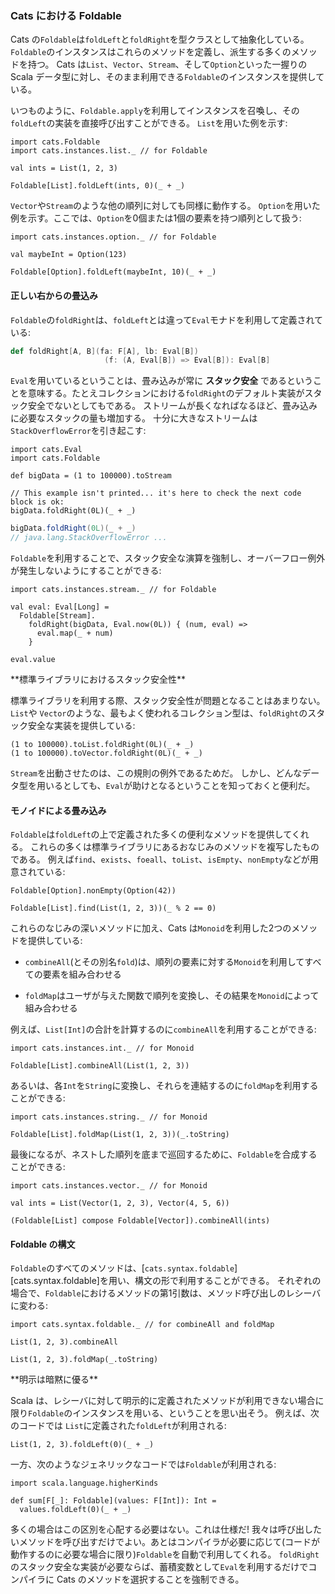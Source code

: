 ### Cats における Foldable

Cats の`Foldable`は`foldLeft`と`foldRight`を型クラスとして抽象化している。
`Foldable`のインスタンスはこれらのメソッドを定義し、派生する多くのメソッドを持つ。
Cats は`List`、`Vector`、`Stream`、そして`Option`といった一握りの Scala データ型に対し、そのまま利用できる`Foldable`のインスタンスを提供している。

いつものように、`Foldable.apply`を利用してインスタンスを召喚し、その`foldLeft`の実装を直接呼び出すことができる。
`List`を用いた例を示す:

```tut:book:silent
import cats.Foldable
import cats.instances.list._ // for Foldable

val ints = List(1, 2, 3)
```

```tut:book
Foldable[List].foldLeft(ints, 0)(_ + _)
```

`Vector`や`Stream`のような他の順列に対しても同様に動作する。
`Option`を用いた例を示す。ここでは、`Option`を0個または1個の要素を持つ順列として扱う:

```tut:book:silent
import cats.instances.option._ // for Foldable

val maybeInt = Option(123)
```

```tut:book
Foldable[Option].foldLeft(maybeInt, 10)(_ + _)
```

#### 正しい右からの畳込み

`Foldable`の`foldRight`は、`foldLeft`とは違って`Eval`モナドを利用して定義されている:

```scala
def foldRight[A, B](fa: F[A], lb: Eval[B])
                     (f: (A, Eval[B]) => Eval[B]): Eval[B]
```

`Eval`を用いているということは、畳み込みが常に **スタック安全** であるということを意味する。たとえコレクションにおける`foldRight`のデフォルト実装がスタック安全でないとしてもである。
ストリームが長くなればなるほど、畳み込みに必要なスタックの量も増加する。
十分に大きなストリームは`StackOverflowError`を引き起こす:

```tut:book:silent
import cats.Eval
import cats.Foldable

def bigData = (1 to 100000).toStream
```

```tut:book:fail:invisible
// This example isn't printed... it's here to check the next code block is ok:
bigData.foldRight(0L)(_ + _)
```

```scala
bigData.foldRight(0L)(_ + _)
// java.lang.StackOverflowError ...
```

`Foldable`を利用することで、スタック安全な演算を強制し、オーバーフロー例外が発生しないようにすることができる:

```tut:book:silent
import cats.instances.stream._ // for Foldable
```

```tut:book:silent
val eval: Eval[Long] =
  Foldable[Stream].
    foldRight(bigData, Eval.now(0L)) { (num, eval) =>
      eval.map(_ + num)
    }
```

```tut:book
eval.value
```

<div class="callout callout-info">
**標準ライブラリにおけるスタック安全性**

標準ライブラリを利用する際、スタック安全性が問題となることはあまりない。
`List`や `Vector`のような、最もよく使われるコレクション型は、`foldRight`のスタック安全な実装を提供している:

```tut:book
(1 to 100000).toList.foldRight(0L)(_ + _)
(1 to 100000).toVector.foldRight(0L)(_ + _)
```

`Stream`を出動させたのは、この規則の例外であるためだ。
しかし、どんなデータ型を用いるとしても、`Eval`が助けとなるということを知っておくと便利だ。
</div>

#### モノイドによる畳み込み

`Foldable`は`foldLeft`の上で定義された多くの便利なメソッドを提供してくれる。
これらの多くは標準ライブラリにあるおなじみのメソッドを複写したものである。
例えば`find`、`exists`、`foeall`、`toList`、`isEmpty`、`nonEmpty`などが用意されている:

```tut:book
Foldable[Option].nonEmpty(Option(42))

Foldable[List].find(List(1, 2, 3))(_ % 2 == 0)
```

これらのなじみの深いメソッドに加え、Cats は`Monoid`を利用した2つのメソッドを提供している:

- `combineAll`(とその別名`fold`)は、順列の要素に対する`Monoid`を利用してすべての要素を組み合わせる

- `foldMap`はユーザが与えた関数で順列を変換し、その結果を`Monoid`によって組み合わせる

例えば、`List[Int]`の合計を計算するのに`combineAll`を利用することができる:

```tut:book:silent
import cats.instances.int._ // for Monoid
```

```tut:book
Foldable[List].combineAll(List(1, 2, 3))
```

あるいは、各`Int`を`String`に変換し、それらを連結するのに`foldMap`を利用することができる:

```tut:book:silent
import cats.instances.string._ // for Monoid
```

```tut:book
Foldable[List].foldMap(List(1, 2, 3))(_.toString)
```

最後になるが、ネストした順列を底まで巡回するために、`Foldable`を合成することができる:

```tut:book:silent
import cats.instances.vector._ // for Monoid

val ints = List(Vector(1, 2, 3), Vector(4, 5, 6))
```

```tut:book
(Foldable[List] compose Foldable[Vector]).combineAll(ints)
```

#### Foldable の構文

`Foldable`のすべてのメソッドは、[`cats.syntax.foldable`][cats.syntax.foldable]を用い、構文の形で利用することができる。
それぞれの場合で、`Foldable`におけるメソッドの第1引数は、メソッド呼び出しのレシーバに変わる:

```tut:book:silent
import cats.syntax.foldable._ // for combineAll and foldMap
```

```tut:book
List(1, 2, 3).combineAll

List(1, 2, 3).foldMap(_.toString)
```

<div class="callout callout-info">
**明示は暗黙に優る**

Scala は、レシーバに対して明示的に定義されたメソッドが利用できない場合に限り`Foldable`のインスタンスを用いる、ということを思い出そう。
例えば、次のコードでは `List`に定義された`foldLeft`が利用される:

```tut:book
List(1, 2, 3).foldLeft(0)(_ + _)
```

一方、次のようなジェネリックなコードでは`Foldable`が利用される:

```tut:book:silent
import scala.language.higherKinds
```

```tut:book
def sum[F[_]: Foldable](values: F[Int]): Int =
  values.foldLeft(0)(_ + _)
```

多くの場合はこの区別を心配する必要はない。これは仕様だ!
我々は呼び出したいメソッドを呼び出すだけでよい。あとはコンパイラが必要に応じて(コードが動作するのに必要な場合に限り)`Foldable`を自動で利用してくれる。
`foldRight`のスタック安全な実装が必要ならば、蓄積変数として`Eval`を利用するだけでコンパイラに Cats のメソッドを選択することを強制できる。
</div>
